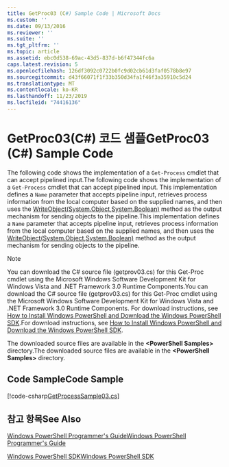 ```yaml
---
title: GetProc03 (C#) Sample Code | Microsoft Docs
ms.custom: ''
ms.date: 09/13/2016
ms.reviewer: ''
ms.suite: ''
ms.tgt_pltfrm: ''
ms.topic: article
ms.assetid: ebc0d538-69ac-43d5-837d-b6f47344fc6a
caps.latest.revision: 5
ms.openlocfilehash: 126df3092c0722b0fc9d02cb61d3faf0578b8e97
ms.sourcegitcommit: d43f66071f1f33b350d34fa1f46f3a35910c5d24
ms.translationtype: MT
ms.contentlocale: ko-KR
ms.lasthandoff: 11/23/2019
ms.locfileid: "74416136"
---
```

# <a name="getproc03-c-sample-code"></a><span data-ttu-id="2212f-102">GetProc03(C#) 코드 샘플</span><span class="sxs-lookup"><span data-stu-id="2212f-102">GetProc03 (C#) Sample Code</span></span>

<span data-ttu-id="2212f-103">The following code shows the implementation of a `Get-Process` cmdlet that can accept pipelined input.</span><span class="sxs-lookup"><span data-stu-id="2212f-103">The following code shows the implementation of a `Get-Process` cmdlet that can accept pipelined input.</span></span> <span data-ttu-id="2212f-104">This implementation defines a `Name` parameter that accepts pipeline input, retrieves process information from the local computer based on the supplied names, and then uses the [WriteObject(System.Object,System.Boolean)](/dotnet/api/system.management.automation.cmdlet.writeobject?view=pscore-6.2.0#System_Management_Automation_Cmdlet_WriteObject_System_Object_System_Boolean_) method as the output mechanism for sending objects to the pipeline.</span><span class="sxs-lookup"><span data-stu-id="2212f-104">This implementation defines a `Name` parameter that accepts pipeline input, retrieves process information from the local computer based on the supplied names, and then uses the [WriteObject(System.Object,System.Boolean)](/dotnet/api/system.management.automation.cmdlet.writeobject?view=pscore-6.2.0#System_Management_Automation_Cmdlet_WriteObject_System_Object_System_Boolean_) method as the output mechanism for sending objects to the pipeline.</span></span>

> [!NOTE]
> <span data-ttu-id="2212f-105">You can download the C# source file (getprov03.cs) for this Get-Proc cmdlet using the Microsoft Windows Software Development Kit for Windows Vista and .NET Framework 3.0 Runtime Components.</span><span class="sxs-lookup"><span data-stu-id="2212f-105">You can download the C# source file (getprov03.cs) for this Get-Proc cmdlet using the Microsoft Windows Software Development Kit for Windows Vista and .NET Framework 3.0 Runtime Components.</span></span> <span data-ttu-id="2212f-106">For download instructions, see [How to Install Windows PowerShell and Download the Windows PowerShell SDK](/powershell/scripting/developer/installing-the-windows-powershell-sdk).</span><span class="sxs-lookup"><span data-stu-id="2212f-106">For download instructions, see [How to Install Windows PowerShell and Download the Windows PowerShell SDK](/powershell/scripting/developer/installing-the-windows-powershell-sdk).</span></span>
>
> <span data-ttu-id="2212f-107">The downloaded source files are available in the **\<PowerShell Samples>** directory.</span><span class="sxs-lookup"><span data-stu-id="2212f-107">The downloaded source files are available in the **\<PowerShell Samples>** directory.</span></span>

## <a name="code-sample"></a><span data-ttu-id="2212f-108">Code Sample</span><span class="sxs-lookup"><span data-stu-id="2212f-108">Code Sample</span></span>

[!code-csharp[GetProcessSample03.cs](../../../../powershell-sdk-samples/SDK-2.0/csharp/GetProcessSample03/GetProcessSample03.cs#L11-L78 "GetProcessSample03.cs")]

## <a name="see-also"></a><span data-ttu-id="2212f-109">참고 항목</span><span class="sxs-lookup"><span data-stu-id="2212f-109">See Also</span></span>

[<span data-ttu-id="2212f-110">Windows PowerShell Programmer's Guide</span><span class="sxs-lookup"><span data-stu-id="2212f-110">Windows PowerShell Programmer's Guide</span></span>](./windows-powershell-programmer-s-guide.md)

[<span data-ttu-id="2212f-111">Windows PowerShell SDK</span><span class="sxs-lookup"><span data-stu-id="2212f-111">Windows PowerShell SDK</span></span>](../windows-powershell-reference.md)
